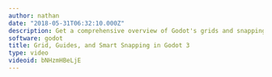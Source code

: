 ```yaml
---
author: nathan
date: "2018-05-31T06:32:10.000Z"
description: Get a comprehensive overview of Godot's grids and snapping options!
software: godot
title: Grid, Guides, and Smart Snapping in Godot 3
type: video
videoid: bNHzmHBeLjE
---
```

